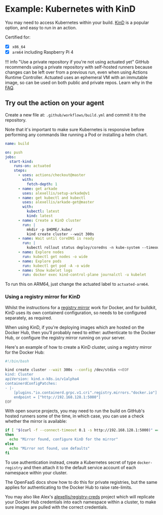 # Example: Kubernetes with KinD

You may need to access Kubernetes within your build. [KinD](https://kind.sigs.k8s.io) is a popular option, and easy to run in an action.

Certified for:

- [x] `x86_64`
- [x] `arm64` including Raspberry Pi 4

!!! info "Use a private repository if you're not using actuated yet"
    GitHub recommends using a private repository with self-hosted runners because changes can be left over from a previous run, even when using Actions Runtime Controller. Actuated uses an ephemeral VM with an immutable image, so can be used on both public and private repos. Learn why in the [FAQ](/faq).

## Try out the action on your agent

Create a new file at: `.github/workflows/build.yml` and commit it to the repository.

Note that it's important to make sure Kubernetes is responsive before performing any commands like running a Pod or installing a helm chart.

```yaml
name: build

on: push
jobs:
  start-kind:
    runs-on: actuated
    steps:
      - uses: actions/checkout@master
        with:
          fetch-depth: 1
      - name: get arkade
        uses: alexellis/setup-arkade@v1
      - name: get kubectl and kubectl
        uses: alexellis/arkade-get@master
        with:
          kubectl: latest
          kind: latest
      - name: Create a KinD cluster
        run: |
          mkdir -p $HOME/.kube/
          kind create cluster --wait 300s
      - name: Wait until CoreDNS is ready
        run: |
          kubectl rollout status deploy/coredns -n kube-system --timeout=300s
      - name: Explore nodes
        run: kubectl get nodes -o wide
      - name: Explore pods
        run: kubectl get pod -A -o wide
      - name: Show kubelet logs
        run: docker exec kind-control-plane journalctl -u kubelet
```

To run this on ARM64, just change the actuated label to `actuated-arm64`.

### Using a registry mirror for KinD

Whilst the instructions for a [registry mirror](/tasks/registry-mirror) work for Docker, and for buildkit, KinD uses its own containerd configuration, so needs to be configured separately, as required.

When using KinD, if you're deploying images which are hosted on the Docker Hub, then you'll probably need to either: authenticate to the Docker Hub, or configure the registry mirror running on your server.

Here's an example of how to create a KinD cluster, using a registry mirror for the Docker Hub:

```bash
#!/bin/bash

kind create cluster --wait 300s --config /dev/stdin <<EOF
kind: Cluster
apiVersion: kind.x-k8s.io/v1alpha4
containerdConfigPatches:
- |-
    [plugins."io.containerd.grpc.v1.cri".registry.mirrors."docker.io"]
    endpoint = ["http://192.168.128.1:5000"]
EOF
```

With open source projects, you may need to run the build on GitHub's hosted runners some of the time, in which case, you can use a check whether the mirror is available:

```bash
if [ "$(curl -f --connect-timeout 0.1 -s http://192.168.128.1:5000)" == "0" ]
then
  echo "Mirror found, configure KinD for the mirror"
else
  echo "Mirror not found, use defaults"
fi
```

To use authentication instead, create a Kubernetes secret of type `docker-registry` and then attach it to the default service account of each namespace within your cluster.

The OpenFaaS docs show how to do this for private registries, but the same applies for authenticating to the Docker Hub to raise rate-limits.

You may also like Alex's [alexellis/registry-creds](https://github.com/alexellis/registry-creds) project which will replicate your Docker Hub credentials into each namespace within a cluster, to make sure images are pulled with the correct credentials.
